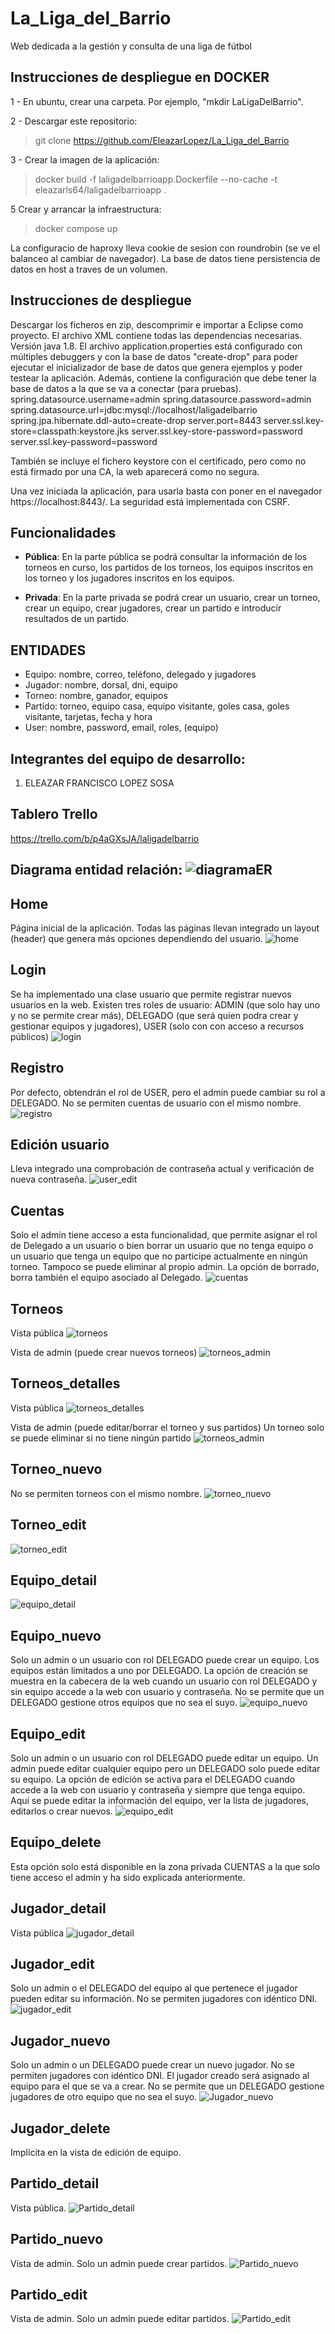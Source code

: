 # La_Liga_del_Barrio

Web dedicada a la gestión y consulta de una liga de fútbol

## Instrucciones de despliegue en DOCKER
1 - En ubuntu, crear una carpeta. Por ejemplo, "mkdir LaLigaDelBarrio".

2 - Descargar este repositorio:

   > git clone https://github.com/EleazarLopez/La_Liga_del_Barrio

3 - Crear la imagen de la aplicación: 

   > docker build -f laligadelbarrioapp.Dockerfile --no-cache -t eleazarls64/laligadelbarrioapp .


5 Crear y arrancar la infraestructura: 

   > docker compose up

La configuracio de haproxy lleva cookie de sesion con roundrobin (se ve el balanceo al cambiar de navegador).
La base de datos tiene persistencia de datos en host a traves de un volumen.

## Instrucciones de despliegue
Descargar los ficheros en zip, descomprimir e importar a Eclipse como proyecto. El archivo XML contiene todas las dependencias necesarias. Versión java 1.8.
El archivo application.properties está configurado con múltiples debuggers y con la base de datos "create-drop" para poder ejecutar el inicializador de base de datos que genera ejemplos y poder testear la aplicación. Además, contiene la configuración que debe tener la base de datos a la que se va a conectar (para pruebas).
spring.datasource.username=admin
spring.datasource.password=admin
spring.datasource.url=jdbc:mysql://localhost/laligadelbarrio
spring.jpa.hibernate.ddl-auto=create-drop
server.port=8443
server.ssl.key-store=classpath:keystore.jks
server.ssl.key-store-password=password
server.ssl.key-password=password

También se incluye el fichero keystore con el certificado, pero como no está firmado por una CA, la web aparecerá como no segura.

Una vez iniciada la aplicación, para usarla basta con poner en el navegador https://localhost:8443/. La seguridad está implementada con CSRF.

## Funcionalidades
* __Pública__: En la parte pública se podrá consultar la información de los torneos en curso, los partidos de los torneos, los equipos inscritos en los torneo y los jugadores inscritos en los equipos.

* __Privada__: En la parte privada se podrá crear un usuario, crear un torneo, crear un equipo, crear jugadores, crear un partido e introducir resultados de un partido.
 

## ENTIDADES
- Equipo: nombre, correo, teléfono, delegado y jugadores
- Jugador: nombre, dorsal, dni, equipo
- Torneo: nombre, ganador, equipos
- Partido: torneo, equipo casa, equipo visitante, goles casa, goles visitante, tarjetas, fecha y hora
- User: nombre, password, email, roles, (equipo)

## Integrantes del equipo de desarrollo:
 1. ELEAZAR FRANCISCO LOPEZ SOSA 

## Tablero Trello
https://trello.com/b/p4aGXsJA/laligadelbarrio

## Diagrama entidad relación: ![diagramaER](https://user-images.githubusercontent.com/27709224/160923628-785101aa-82d3-4c68-aedf-a84aa6d301ac.png)

## Home
Página inicial de la aplicación. Todas las páginas llevan integrado un layout (header) que genera más opciones dependiendo del usuario.
![home](https://user-images.githubusercontent.com/27709224/160924034-f22589d2-4642-4a25-b58d-ab4623614bae.png)

## Login
Se ha implementado una clase usuario que permite registrar nuevos usuarios en la web. Existen tres roles de usuario: ADMIN (que solo hay uno y no se permite crear más), DELEGADO (que será quien podra crear y gestionar equipos y jugadores), USER (solo con con acceso a recursos públicos)
![login](https://user-images.githubusercontent.com/27709224/160924101-0f9d5b61-4c55-4ea5-9c56-8b61b93d359f.png)

## Registro
Por defecto, obtendrán el rol de USER, pero el admin puede cambiar su rol a DELEGADO.
No se permiten cuentas de usuario con el mismo nombre.
![registro](https://user-images.githubusercontent.com/27709224/160924515-ed4a291f-cb20-4800-aefc-1c32044d58e4.png)

## Edición usuario
Lleva integrado una comprobación de contraseña actual y verificación de nueva contraseña.
![user_edit](https://user-images.githubusercontent.com/27709224/160924600-9932078e-2513-4554-9020-d9d54ace53e7.png)

## Cuentas
Solo el admin tiene acceso a esta funcionalidad, que permite asignar el rol de Delegado a un usuario o bien borrar un usuario que no tenga equipo o un usuario que tenga un equipo que no participe actualmente en ningún torneo. Tampoco se puede eliminar al propio admin. La opción de borrado, borra también el equipo asociado al Delegado.
![cuentas](https://user-images.githubusercontent.com/27709224/160924803-b6e63e53-a2a1-4e74-9975-338e5db8b8ca.png)

## Torneos
Vista pública
![torneos](https://user-images.githubusercontent.com/27709224/160925143-8f104052-1fe4-45b7-816f-d9a65a4f7e8d.png)

Vista de admin (puede crear nuevos torneos)
![torneos_admin](https://user-images.githubusercontent.com/27709224/160925106-65fbcb49-ce63-4916-adb4-f0953de6c8ba.png)

## Torneos_detalles
Vista pública
![torneos_detalles](https://user-images.githubusercontent.com/27709224/160925259-9a2cb732-c1e5-4a4d-994b-2152efdecf85.png)

Vista de admin (puede editar/borrar el torneo y sus partidos)
Un torneo solo se puede eliminar si no tiene ningún partido
![torneos_admin](https://user-images.githubusercontent.com/27709224/160925285-128b797f-ea08-417e-bc81-6617ba2c3dd2.png)

## Torneo_nuevo
No se permiten torneos con el mismo nombre.
![torneo_nuevo](https://user-images.githubusercontent.com/27709224/160925423-ff1009df-8ca0-42c2-a8f0-aaf771735e6d.png)

## Torneo_edit
![torneo_edit](https://user-images.githubusercontent.com/27709224/160925479-4251e003-2f2b-49f0-ac69-c20a3ea9d241.png)

## Equipo_detail
![equipo_detail](https://user-images.githubusercontent.com/27709224/160925722-9b370fd4-dc8e-42b6-9fa2-73f42c714253.png)

## Equipo_nuevo
Solo un admin o un usuario con rol DELEGADO puede crear un equipo. Los equipos están limitados a uno por DELEGADO. La opción de creación se muestra en la cabecera de la web cuando un usuario con rol DELEGADO y sin equipo accede a la web con usuario y contraseña.
No se permite que un DELEGADO gestione otros equipos que no sea el suyo.
![equipo_nuevo](https://user-images.githubusercontent.com/27709224/160925763-9de4c630-ef74-42d8-b32d-510691557fd5.png)

## Equipo_edit
Solo un admin o un usuario con rol DELEGADO puede editar un equipo. Un admin puede editar cualquier equipo pero un DELEGADO solo puede editar su equipo.
La opción de edición se activa para el DELEGADO cuando accede a la web con usuario y contraseña y siempre que tenga equipo.
Aquí se puede editar la información del equipo, ver la lista de jugadores, editarlos o crear nuevos.
![equipo_edit](https://user-images.githubusercontent.com/27709224/160925981-5b96eda8-390e-402b-8b0d-15219e8bb546.png)

## Equipo_delete
Esta opción solo está disponible en la zona privada CUENTAS a la que solo tiene acceso el admin y ha sido explicada anteriormente.

## Jugador_detail
Vista pública
![jugador_detail](https://user-images.githubusercontent.com/27709224/160926596-54d30a4e-60ec-414d-a690-35528761c618.png)

## Jugador_edit
Solo un admin o el DELEGADO del equipo al que pertenece el jugador pueden editar su información. No se permiten jugadores con idéntico DNI.
![jugador_edit](https://user-images.githubusercontent.com/27709224/160926742-c2b6ea73-391d-4c8b-a9bd-fd113c1daa5f.png)

## Jugador_nuevo
Solo un admin o un DELEGADO puede crear un nuevo jugador. No se permiten jugadores con idéntico DNI. El jugador creado será asignado al equipo para el que se va a crear. No se permite que un DELEGADO gestione jugadores de otro equipo que no sea el suyo.
![Jugador_nuevo](https://user-images.githubusercontent.com/27709224/160932575-58762dcc-1eb0-47a2-8963-80becd4e0e90.png)

## Jugador_delete
Implícita en la vista de edición de equipo.

## Partido_detail
Vista pública.
![Partido_detail](https://user-images.githubusercontent.com/27709224/160927498-2b3b508a-37ac-4e51-ad7f-d897610abe70.png)

## Partido_nuevo
Vista de admin. Solo un admin puede crear partidos.
![Partido_nuevo](https://user-images.githubusercontent.com/27709224/160927568-38a21606-f538-4166-93a2-fd9dda4fc0a8.png)

## Partido_edit
Vista de admin. Solo un admin puede editar partidos.
![Partido_edit](https://user-images.githubusercontent.com/27709224/160927623-4e535bf2-b91c-473b-b763-9dce85d49194.png)

